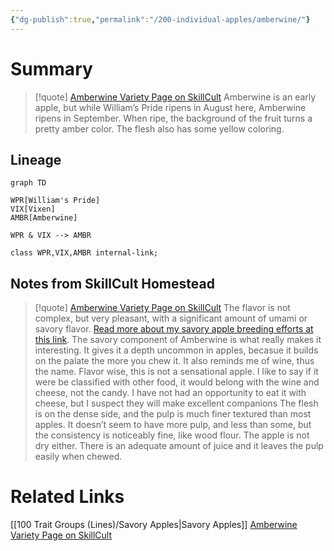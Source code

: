 ```yaml
---
{"dg-publish":true,"permalink":"/200-individual-apples/amberwine/"}
---
```


# Summary

> [!quote] [Amberwine Variety Page on SkillCult](https://skillcult.com/amberwine)
> Amberwine is an early apple, but while William’s Pride ripens in August here, Amberwine ripens in September. When ripe, the background of the fruit turns a pretty amber color. The flesh also has some yellow coloring.

## Lineage

```mermaid
graph TD

WPR[William's Pride]
VIX[Vixen]
AMBR[Amberwine]

WPR & VIX --> AMBR

class WPR,VIX,AMBR internal-link;
```

## Notes from SkillCult Homestead

> [!quote] [Amberwine Variety Page on SkillCult](https://skillcult.com/amberwine)
> The flavor is not complex, but very pleasant, with a significant amount of umami or savory flavor. [Read more about my savory apple breeding efforts at this link](https://skillcult.com/savory-apple-project). The savory component of Amberwine is what really makes it interesting. It gives it a depth uncommon in apples, becasue it builds on the palate the more you chew it. It also reminds me of wine, thus the name. Flavor wise, this is not a sensational apple. I like to say if it were be classified with other food, it would belong with the wine and cheese, not the candy. I have not had an opportunity to eat it with cheese, but I suspect they will make excellent companions
> The flesh is on the dense side, and the pulp is much finer textured than most apples. It doesn’t seem to have more pulp, and less than some, but the consistency is noticeably fine, like wood flour. The apple is not dry either. There is an adequate amount of juice and it leaves the pulp easily when chewed.

# Related Links
[[100 Trait Groups (Lines)/Savory Apples\|Savory Apples]]
[Amberwine Variety Page on SkillCult](https://skillcult.com/amberwine)
